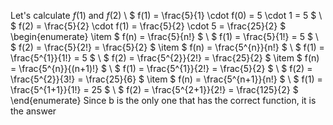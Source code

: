 Let's calculate $f(1)$ and $f(2)$ \\
$ f(1) = \frac{5}{1} \cdot f(0) = 5 \cdot 1 = 5 $ \\
$ f(2) = \frac{5}{2} \cdot f(1) = \frac{5}{2} \cdot 5 = \frac{25}{2} $
\begin{enumerate}
\item $ f(n) = \frac{5}{n!} $ \\
$ f(1) = \frac{5}{1!} = 5 $ \\
$ f(2) = \frac{5}{2!} = \frac{5}{2} $
\item $ f(n) = \frac{5^{n}}{n!} $ \\
$ f(1) = \frac{5^{1}}{1!} = 5 $ \\
$ f(2) = \frac{5^{2}}{2!} = \frac{25}{2} $
\item $ f(n) = \frac{5^{n}}{(n+1)!} $ \\
$ f(1) = \frac{5^{1}}{2!} = \frac{5}{2} $ \\
$ f(2) = \frac{5^{2}}{3!} = \frac{25}{6} $
\item $ f(n) = \frac{5^{n+1}}{n!} $ \\
$ f(1) = \frac{5^{1+1}}{1!} = 25 $ \\
$ f(2) = \frac{5^{2+1}}{2!} = \frac{125}{2} $
\end{enumerate}
Since b is the only one that has the correct function, it is the answer
